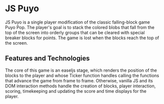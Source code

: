 # JS Puyo

JS Puyo is a single player modification of the classic falling-block game
Puyo Pop. The player's goal is to stack the colored blobs that fall from
the top of the screen into orderly groups that can be cleared with special
breaker blocks for points. The game is lost when the blocks reach the top
of the screen.

## Features and Technologies

The core of this game is an easeljs stage, which renders the position of
the blocks to the player and whose Ticker function handles calling the
functions that advance the game from frame to frame. Otherwise, vanilla
JS and its DOM interaction methods handle the creation of blocks, player
interaction, scoring, timekeeping and updating the score and time displays
for the player.
